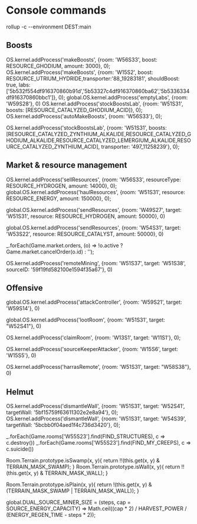 # Console commands

rollup -c --environment DEST:main


## Boosts
OS.kernel.addProcess('makeBoosts', {room: 'W56S33', boost: RESOURCE_GHODIUM, amount: 3000}, 0);
OS.kernel.addProcess('makeBoosts', {room: 'W15S2', boost: RESOURCE_UTRIUM_HYDRIDE,transporter:'88_19283181', shouldBoost: true, labs:['5b532f554df916370860b91d','5b53327c4df916370860ba62','5b5336334df916370860bbc1']}, 0);
global.OS.kernel.addProcess('emptyLabs', {room: 'W59S28'}, 0)
OS.kernel.addProcess('stockBoostsLab', {room: 'W51S31', boosts: [RESOURCE_CATALYZED_GHODIUM_ACID]}, 0);
OS.kernel.addProcess('autoMakeBoosts', {room: 'W56S33'}, 0);

OS.kernel.addProcess('stockBoostsLab', {room: 'W51S31', boosts: [RESOURCE_CATALYZED_ZYNTHIUM_ALKALIDE,RESOURCE_CATALYZED_GHODIUM_ALKALIDE,RESOURCE_CATALYZED_LEMERGIUM_ALKALIDE,RESOURCE_CATALYZED_ZYNTHIUM_ACID], transporter: '497_11258239'}, 0);

## Market & resource management
OS.kernel.addProcess('sellResources', {room: 'W56S33', resourceType: RESOURCE_HYDROGEN, amount: 14000}, 0);
global.OS.kernel.addProcess('haulResources', {room: 'W51S31', resource: RESOURCE_ENERGY, amount: 150000}, 0);

global.OS.kernel.addProcess('sendResources', {room: 'W49S27', target: 'W51S31', resource: RESOURCE_HYDROGEN, amount: 50000}, 0)


global.OS.kernel.addProcess('sendResources', {room: 'W54S31', target: 'W53S22', resource: RESOURCE_CATALYST, amount: 50000}, 0)



_.forEach(Game.market.orders, (o) => !o.active ? Game.market.cancelOrder(o.id) : '');


OS.kernel.addProcess('remoteMining', {room: 'W51S37', target: 'W51S38', sourceID: '59f19fd582100e1594f35a67'}, 0)

## Offensive
global.OS.kernel.addProcess('attackController', {room: 'W59S21', target: 'W59S14'}, 0)


global.OS.kernel.addProcess('lootRoom', {room: 'W51S31', target: "W52S41"}, 0)

OS.kernel.addProcess('claimRoom', {room: 'W13S1', target: 'W11S1'}, 0);


OS.kernel.addProcess('sourceKeeperAttacker', {room: 'W15S6', target: 'W15S5'}, 0)


OS.kernel.addProcess('harrasRemote', {room: 'W51S31', target: "W58S38"}, 0)



## Helmut
OS.kernel.addProcess('dismantleWall', {room: 'W51S31', target: 'W52S41', targetWall: '5bf15759f63611302e2e8a94'}, 0);
OS.kernel.addProcess('dismantleWall', {room: 'W51S31', target: 'W54S39', targetWall: '5bcbb0f04aed1f4c736d3420'}, 0);

_.forEach(Game.rooms['W55S23'].find(FIND_STRUCTURES), c => c.destroy())
_.forEach(Game.rooms['W55S23'].find(FIND_MY_CREEPS), c => c.suicide())

Room.Terrain.prototype.isSwamp(x, y){
	return !!(this.get(x, y) & TERRAIN_MASK_SWAMP);
}
Room.Terrain.prototype.isWall(x, y){
	return !!(this.get(x, y) & TERRAIN_MASK_WALL);
}

Room.Terrain.prototype.isPlain(x, y){
	return !(this.get(x, y) & (TERRAIN_MASK_SWAMP | TERRAIN_MASK_WALL));
}

global.DUAL_SOURCE_MINER_SIZE = (steps, cap = SOURCE_ENERGY_CAPACITY) => Math.ceil((cap * 2) / HARVEST_POWER / (ENERGY_REGEN_TIME - steps * 2));
